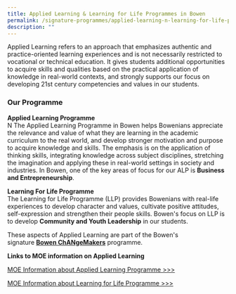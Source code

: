 ```yaml
---
title: Applied Learning & Learning for Life Programmes in Bowen
permalink: /signature-programmes/applied-learning-n-learning-for-life-programmes-in-bowen
description: ""
---
```

Applied Learning refers to an approach that emphasizes authentic and practice-oriented learning experiences and is not necessarily restricted to vocational or technical education. It gives students additional opportunities to acquire skills and qualities based on the practical application of knowledge in real-world contexts, and strongly supports our focus on developing 21st century competencies and values in our students.

### Our Programme

**Applied Learning Programme**  <br>N
The Applied Learning Programme in Bowen helps Bowenians appreciate the relevance and value of what they are learning in the academic curriculum to the real world, and develop stronger motivation and purpose to acquire knowledge and skills. The emphasis is on the application of thinking skills, integrating knowledge across subject disciplines, stretching the imagination and applying these in real-world settings in society and industries. In Bowen, one of the key areas of focus for our ALP is **Business and Entrepreneurship**.  

  

**Learning For Life Programme**<br>
The Learning for Life Programme (LLP) provides Bowenians with real-life experiences to develop character and values, cultivate positive attitudes, self-expression and strengthen their people skills. Bowen's focus on LLP is to develop **Community and Youth Leadership** in our students.

These aspects of Applied Learning are part of the Bowen's signature **[Bowen ChANgeMakers](https://moe-bowensec-staging.netlify.app//signature-programmes/bowen-changemakers)** programme.

**Links to MOE information on Applied Learning**

[MOE Information about Applied Learning Programme >>>](https://www.moe.gov.sg/education/secondary/applied-learning)

[MOE Information about Learning for Life Programme >>>](https://www.moe.gov.sg/education/secondary/applied-learning)